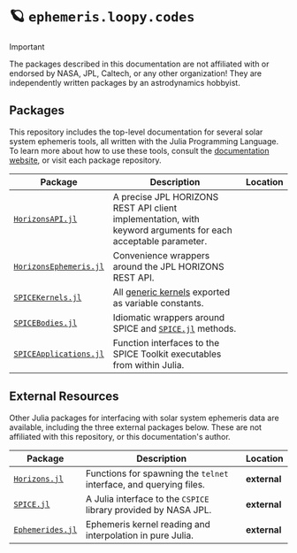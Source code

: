 # 🪐 `ephemeris.loopy.codes`

> [!IMPORTANT]
>
> The packages described in this documentation are not affiliated with or
> endorsed by NASA, JPL, Caltech, or any other organization! They are
> independently written packages by an astrodynamics hobbyist.

## Packages

This repository includes the top-level documentation for several solar system
ephemeris tools, all written with the Julia Programming Language. To learn
more about how to use these tools, consult the
[documentation website](https://ephemeris.loopy.codes), or visit each package
repository.

| Package                                                                  | Description                                                                                                  | Location |
| ------------------------------------------------------------------------ | ------------------------------------------------------------------------------------------------------------ | -------- |
| [`HorizonsAPI.jl`](https://github.com/cadojo/HorizonsAPI.jl)             | A precise JPL HORIZONS REST API client implementation, with keyword arguments for each acceptable parameter. |          |
| [`HorizonsEphemeris.jl`](https://github.com/cadojo/HorizonsEphemeris.jl) | Convenience wrappers around the JPL HORIZONS REST API.                                                       |          |
| [`SPICEKernels.jl`](https://github.com/cadojo/SPICEKernels.jl)           | All [generic kernels](https://naif.jpl.nasa.gov/naif/data_generic.html) exported as variable constants.      |          |
| [`SPICEBodies.jl`](https://github.com/cadojo/SPICEBodies.jl)             | Idiomatic wrappers around SPICE and [`SPICE.jl`](https://github.com/JuliaAstro/SPICE.jl) methods.            |          |
| [`SPICEApplications.jl`](https://github.com/cadojo/SPICEApplications.jl) | Function interfaces to the SPICE Toolkit executables from within Julia.                                      |          |

## External Resources

Other Julia packages for interfacing with solar system ephemeris data are
available, including the three external packages below. These are not affiliated
with this repository, or this documentation's author.

| Package                                                                       | Description                                                        | Location     |
| ----------------------------------------------------------------------------- | ------------------------------------------------------------------ | ------------ |
| [`Horizons.jl`](https://github.com/PerezHz/HORIZONS.jl)                       | Functions for spawning the `telnet` interface, and querying files. | **external** |
| [`SPICE.jl`](https://github.com/JuliaAstro/SPICE.jl)                          | A Julia interface to the `CSPICE` library provided by NASA JPL.    | **external** |
| [`Ephemerides.jl`](https://github.com/JuliaSpaceMissionDesign/Ephemerides.jl) | Ephemeris kernel reading and interpolation in pure Julia.          | **external** |
